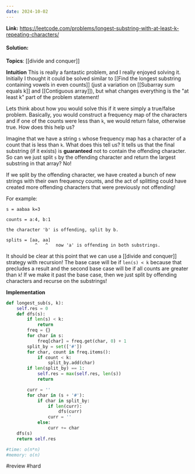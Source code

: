 ```yaml
---
date: 2024-10-02
---
```

**Link:** https://leetcode.com/problems/longest-substring-with-at-least-k-repeating-characters/
#### Solution:

**Topics**: [[divide and conquer]]

**Intuition**
This is really a fantastic problem, and I really enjoyed solving it. Initially I thought it could be solved similar to [[Find the longest substring containing vowels in even counts]] (just a variation on [[Subarray sum equals k]] and [[Contiguous array]]), but what changes everything is the "at least k" part of the problem statement!

Lets think about how you would solve this if it were simply a true/false problem. Basically, you would construct a frequency map of the characters and if one of the counts were less than `k`, we would return false, otherwise true. How does this help us?

Imagine that we have a string `s` whose frequency map has a character of a count that is less than `k`. What does this tell us? It tells us that the final substring (if it exists) is **guaranteed** not to contain the offending character. So can we just split `s` by the offending character and return the largest substring in that array? No!

If we split by the offending character, we have created a bunch of new strings with their own frequency counts, and the act of splitting could have created more offending characters that were previously not offending! 

For example:
```
s = aabaa k=3

counts = a:4, b:1

the character 'b' is offending, split by b. 

splits = [aa, aa]
           ^   ^   now 'a' is offending in both substrings. 
```

It should be clear at this point that we can use a [[divide and conquer]] strategy with recursion! The base case will be if `len(s) < k` because that precludes a result and the second base case will be if all counts are greater than `k`! If we make it past the base case, then we just split by offending characters and recurse on the substrings!

**Implementation**
```python
def longest_sub(s, k):
	self.res = 0
	def dfs(s):
		if len(s) < k:
			return 
		freq = {}
		for char in s:
			freq[char] = freq.get(char, 0) + 1
		split_by = set(['#'])
		for char, count in freq.items():
			if count < k:
				split_by.add(char)
		if len(split_by) == 1:
			self.res = max(self.res, len(s))
			return

		curr = ''
		for char in (s + '#'):
			if char in split_by:
				if len(curr):
					dfs(curr)
				curr = ''
			else:
				curr += char
	dfs(s)
	return self.res

#time: o(n*n) 
#memory: o(n)
```


#review 
#hard 


